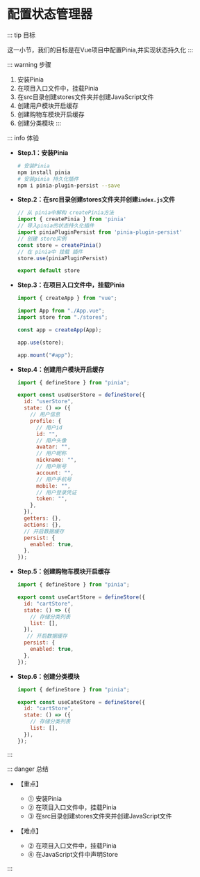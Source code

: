# 配置状态管理器

::: tip 目标

这一小节，我们的目标是在Vue项目中配置Pinia,并实现状态持久化
:::

::: warning 步骤

1. 安装Pinia
2. 在项目入口文件中，挂载Pinia
3. 在src目录创建stores文件夹并创建JavaScript文件
4. 创建用户模块开启缓存
5. 创建购物车模块开启缓存
6. 创建分类模块
:::

::: info 体验

* **Step.1：安装Pinia**

  ```bash
  # 安装Pinia
  npm install pinia
  # 安装pinia 持久化插件
  npm i pinia-plugin-persist --save
  ```

* **Step.2：在src目录创建stores文件夹并创建`index.js`文件**

  ```js
  // 从 pinia中解构 createPinia方法
  import { createPinia } from 'pinia'
  // 导入pinia的状态持久化插件
  import piniaPluginPersist from 'pinia-plugin-persist'
  // 创建 store实例
  const store = createPinia()
  // 在 pinia中 挂载 插件
  store.use(piniaPluginPersist)

  export default store
  ```

* **Step.3：在项目入口文件中，挂载Pinia**

  ```js
  import { createApp } from "vue";

  import App from "./App.vue";
  import store from "./stores";

  const app = createApp(App);

  app.use(store);

  app.mount("#app");
  ```

* **Step.4：创建用户模块开启缓存**

  ```js
  import { defineStore } from "pinia";

  export const useUserStore = defineStore({
    id: "userStore",
    state: () => ({
      // 用户信息
      profile: {
        // 用户id
        id: "",
        // 用户头像
        avatar: "",
        // 用户昵称
        nickname: "",
        // 用户账号
        account: "",
        // 用户手机号
        mobile: "",
        // 用户登录凭证
        token: "",
      },
    }),
    getters: {},
    actions: {},
    // 开启数据缓存
    persist: {
      enabled: true,
    },
  });

  ```

* **Step.5：创建购物车模块开启缓存**

  ```js
  import { defineStore } from "pinia";

  export const useCartStore = defineStore({
    id: "cartStore",
    state: () => ({
      // 存储分类列表
      list: [],
    }),
     // 开启数据缓存
    persist: {
      enabled: true,
    },
  });

  ```

* **Step.6：创建分类模块**

  ```js
  import { defineStore } from "pinia";
  
  export const useCateStore = defineStore({
    id: "cartStore",
    state: () => ({
      // 存储分类列表
      list: [],
    }),
  });
  
  ```

:::

::: danger 总结

* 【重点】
  * ⓵ 安装Pinia
  * ⓶ 在项目入口文件中，挂载Pinia
  * ⓷ 在src目录创建stores文件夹并创建JavaScript文件

* 【难点】

  * ⓶ 在项目入口文件中，挂载Pinia
  * ⓸ 在JavaScript文件中声明Store

:::
